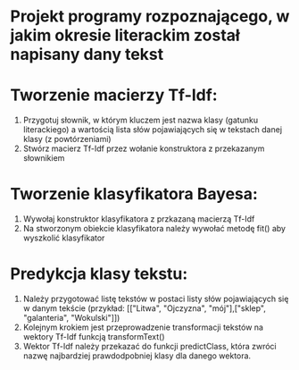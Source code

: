 # Projekt programy rozpoznającego, w jakim okresie literackim został napisany dany tekst

# Tworzenie macierzy Tf-Idf:
1. Przygotuj słownik, w którym kluczem jest nazwa klasy (gatunku literackiego) a wartością lista słów pojawiających się w tekstach danej klasy (z powtórzeniami)
2. Stwórz macierz Tf-Idf przez wołanie konstruktora z przekazanym słownikiem

# Tworzenie klasyfikatora Bayesa:
1. Wywołaj konstruktor klasyfikatora z przkazaną macierzą Tf-Idf
2. Na stworzonym obiekcie klasyfikatora należy wywołać metodę fit() aby wyszkolić klasyfikator

# Predykcja klasy tekstu:
1. Należy przygotować listę tekstów w postaci listy słów pojawiających się w danym tekście (przykład: [["Litwa", "Ojczyzna", "mój"],["sklep", "galanteria", "Wokulski"]])
2. Kolejnym krokiem jest przeprowadzenie transformacji tekstów na wektory Tf-Idf funkcją transformText()
3. Wektor Tf-Idf należy przekazać do funkcji predictClass, która zwróci nazwę najbardziej prawdodpobniej klasy dla danego wektora. 